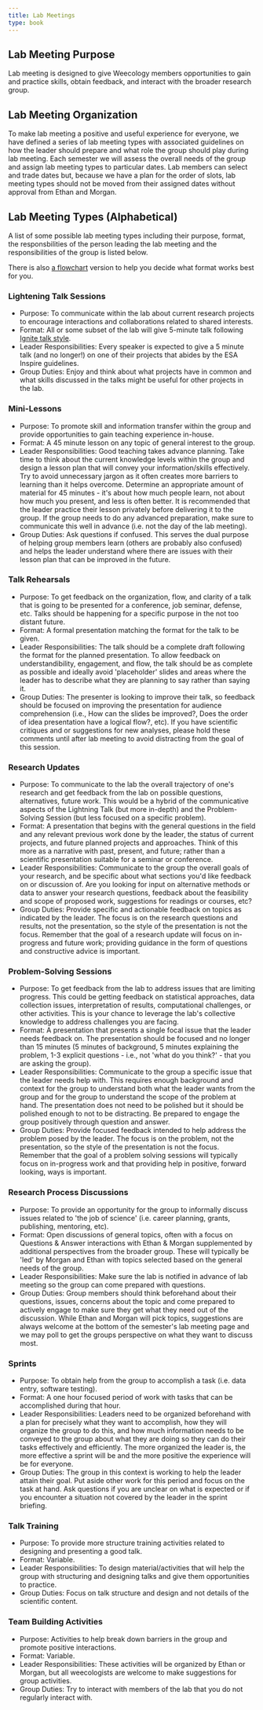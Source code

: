 ```yaml
---
title: Lab Meetings
type: book
---
```


## Lab Meeting Purpose

Lab meeting is designed to give Weecology members opportunities to gain and practice skills, obtain feedback, and interact with the broader research group. 

## Lab Meeting Organization 

To make lab meeting a positive and useful experience for everyone, we have defined a series of lab meeting types with associated guidelines on how the leader should prepare and what role the group should play during lab meeting. Each semester we will assess the overall needs of the group and assign lab meeting types to particular dates. Lab members can select and trade dates but, because we have a plan for the order of slots, lab meeting types should not be moved from their assigned dates without approval from Ethan and Morgan. 

## Lab Meeting Types (Alphabetical)

A list of some possible lab meeting types including their purpose, format, the responsbilities of the person leading the lab meeting and the responsibilities of the group is listed below.

There is also [a flowchart](lab-meeting-flowchart.png) version to help you decide what format works best for you.

### Lightening Talk Sessions

* Purpose: To communicate within the lab about current research projects to encourage interactions and collaborations related to shared interests.
* Format: All or some subset of the lab will give 5-minute talk following [Ignite talk style](http://scottberkun.com/2009/how-to-give-a-great-ignite-talk/).
* Leader Responsibilities: Every speaker is expected to give a 5 minute talk (and no longer!) on one of their projects that abides by the ESA Inspire guidelines. 
* Group Duties: Enjoy and think about what projects have in common and what skills discussed in the talks might be useful for other projects in the lab.

### Mini-Lessons

* Purpose: To promote skill and information transfer within the group and provide opportunities to gain teaching experience in-house.
* Format: A 45 minute lesson on any topic of general interest to the group.
* Leader Responsibilities: Good teaching takes advance planning. Take time to think about the current knowledge levels within the group and design a lesson plan that will convey your information/skills effectively. Try to avoid unnecessary jargon as it often creates more barriers to learning than it helps overcome. Determine an appropriate amount of material for 45 minutes - it's about how much people learn, not about how much you present, and less is often better. It is recommended that the leader practice their lesson privately before delivering it to the group. If the group needs to do any advanced preparation, make sure to communicate this well in advance (i.e. not the day of the lab meeting).
* Group Duties: Ask questions if confused. This serves the dual purpose of helping group members learn (others are probably also confused) and helps the leader understand where there are issues with their lesson plan that can be improved in the future.

### Talk Rehearsals

* Purpose: To get feedback on the organization, flow, and clarity of a talk that is going to be presented for a conference, job seminar, defense, etc. Talks should be happening for a specific purpose in the not too distant future.
* Format: A formal presentation matching the format for the talk to be given.
* Leader Responsibilities: The talk should be a complete draft following the format for the planned presentation. To allow feedback on understandibility, engagement, and flow, the talk should be as complete as possible and ideally avoid 'placeholder' slides and areas where the leader has to describe what they are planning to say rather than saying it.
* Group Duties: The presenter is looking to improve their talk, so feedback should be focused on improving the presentation for audience comprehension (i.e., How can the slides be improved?, Does the order of idea presentation have a logical flow?, etc). If you have scientific critiques and or suggestions for new analyses, please hold these comments until after lab meeting to avoid distracting from the goal of this session.

### Research Updates

* Purpose: To communicate to the lab the overall trajectory of one's research and get feedback from the lab on possible questions, alternatives, future work. This would be a hybrid of the communicative aspects of the Lightning Talk (but more in-depth) and the Problem-Solving Session (but less focused on a specific problem). 
* Format: A presentation that begins with the general questions in the field and any relevant previous work done by the leader, the status of current projects, and future planned projects and approaches. Think of this more as a narrative with past, present, and future; rather than a scientific presentation suitable for a seminar or conference.
* Leader Responsibilities: Communicate to the group the overall goals of your research, and be specific about what sections you'd like feedback on or discussion of. Are you looking for input on alternative methods or data to answer your research questions, feedback about the feasibility and scope of proposed work, suggestions for readings or courses, etc?
* Group Duties: Provide specific and actionable feedback on topics as indicated by the leader. The focus is on the research questions and results, not the presentation, so the style of the presentation is not the focus. Remember that the goal of a research update will focus on in-progress and future work; providing guidance in the form of questions and constructive advice is important.

### Problem-Solving Sessions

* Purpose: To get feedback from the lab to address issues that are limiting progress. This could be getting feedback on statistical approaches, data collection issues, interpretation of results, computational challenges, or other activities. This is your chance to leverage the lab's collective knowledge to address challenges you are facing.
* Format: A presentation that presents a single focal issue that the leader needs feedback on. The presentation should be focused and no longer than 15 minutes (5 minutes of background, 5 minutes explaining the problem, 1-3 explicit questions - i.e., not 'what do you think?' - that you are asking the group).
* Leader Responsibilities: Communicate to the group a specific issue that the leader needs help with. This requires enough background and context for the group to understand both what the leader wants from the group and for the group to understand the scope of the problem at hand. The presentation does not need to be polished but it should be polished enough to not to be distracting. Be prepared to engage the group positively through question and answer. 
* Group Duties: Provide focused feedback intended to help address the problem posed by the leader. The focus is on the problem, not the presentation, so the style of the presentation is not the focus. Remember that the goal of a problem solving sessions will typically focus on in-progress work and that providing help in positive, forward looking, ways is important.

### Research Process Discussions

* Purpose: To provide an opportunity for the group to informally discuss issues related to 'the job of science' (i.e. career planning, grants, publishing, mentoring, etc).
* Format: Open discussions of general topics, often with a focus on Questions & Answer interactions with Ethan & Morgan supplemented by additional perspectives from the broader group. These will typically be 'led' by Morgan and Ethan with topics selected based on the general needs of the group.
* Leader Responsibilities: Make sure the lab is notified in advance of lab meeting so the group can come prepared with questions.
* Group Duties: Group members should think beforehand about their questions, issues, concerns about the topic and come prepared to actively engage to make sure they get what they need out of the discussion. While Ethan and Morgan will pick topics, suggestions are always welcome at the bottom of the semester's lab meeting page and we may poll to get the groups perspective on what they want to discuss most.

### Sprints

* Purpose: To obtain help from the group to accomplish a task (i.e. data entry, software testing).
* Format: A one hour focused period of work with tasks that can be accomplished during that hour.
* Leader Responsibilities: Leaders need to be organized beforehand with a plan for precisely what they want to accomplish, how they will organize the group to do this, and how much information needs to be conveyed to the group about what they are doing so they can do their tasks effectively and efficiently. The more organized the leader is, the more effective a sprint will be and the more positive the experience will be for everyone.
* Group Duties: The group in this context is working to help the leader attain their goal. Put aside other work for this period and focus on the task at hand. Ask questions if you are unclear on what is expected or if you encounter a situation not covered by the leader in the sprint briefing.

### Talk Training

* Purpose: To provide more structure training activities related to designing and presenting a good talk.
* Format: Variable.
* Leader Responsibilities: To design material/activities that will help the group with structuring and designing talks and give them opportunities to practice.
* Group Duties: Focus on talk structure and design and not details of the scientific content.

### Team Building Activities

* Purpose: Activities to help break down barriers in the group and promote positive interactions.
* Format: Variable.
* Leader Responsibilities: These activities will be organized by Ethan or Morgan, but all weecologists are welcome to make suggestions for group activities.
* Group Duties: Try to interact with members of the lab that you do not regularly interact with.
